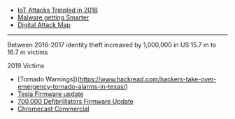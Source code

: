 
* [IoT Attacks Trippled in 2018](https://www.cbronline.com/news/fake-ransomware-sonicwall)
* [Malware getting Smarter](https://arstechnica.com/information-technology/2019/03/mirai-botnet-aims-to-wrap-its-tentacles-around-a-new-crop-of-iot-devices/)
* [Digital Attack Map](http://www.digitalattackmap.com/)

---


Between 2016-2017 identity theft increased by 1,000,000 in US 15.7 m to 16.7 m victims

2019 Victims
* [Tornado Warnings])(https://www.hackread.com/hackers-take-over-emergency-tornado-alarms-in-texas/)
* [Tesla Firmware update](https://www.zdnet.com/article/tesla-car-hacked-at-pwn2own-contest/)
* [700,000 Defibrilllators Firmware Update](https://gizmodo.com/hundreds-of-thousands-of-medtronic-defibrillators-could-1833481773)
* [Chromecast Commercial](https://www.zdnet.com/article/hacker-hijacks-thousands-of-chromecasts-and-smart-tvs-to-play-pewdiepie-ad/)